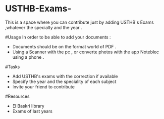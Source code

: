 # USTHB-Exams-
This is a space where you can contribute just by adding USTHB's Exams ,whatever the specialty and the year .

 #Usage 
 In order to be able to add your documents : 
- Documents should be on the format world of PDF .
- Using a Scanner with the pc , or converte photos with the app Notebloc using a phone .

#Tasks 
- Add USTHB's exams with the correction if available
- Specify the year and the speciality of each subject
- Invite your friend to contribute 


#Resources
- El Baskri library
- Exams of last years 
